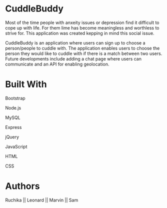 # CuddleBuddy

Most of the time people with anxeity issues or depression find it difficult to cope up with life. For them lime has become meaningless and
worthless to strive for. This application was created kepping in mind this social issue.

CuddleBuddy is an application where users can sign up to choose a person/people to cuddle with. The application enables users to choose the person they would like to cuddle with if there is a match between two users. Future developments include adding a chat page where users can communicate and an API for enabling geolocation. 

# Built With

Bootstrap

Node.js

MySQL

Express

jQuery 

JavaScript

HTML

CSS

# Authors

Ruchika || Leonard || Marvin || Sam
